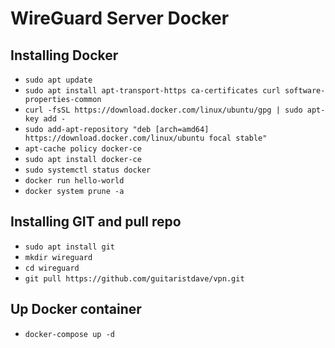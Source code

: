 # WireGuard Server Docker


## Installing Docker
- ```sudo apt update```
- ```sudo apt install apt-transport-https ca-certificates curl software-properties-common```
- ```curl -fsSL https://download.docker.com/linux/ubuntu/gpg | sudo apt-key add -```
- ```sudo add-apt-repository "deb [arch=amd64] https://download.docker.com/linux/ubuntu focal stable"```
- ```apt-cache policy docker-ce```
- ```sudo apt install docker-ce```
- ```sudo systemctl status docker```
- ```docker run hello-world```
- ```docker system prune -a```

## Installing GIT and pull repo
- ```sudo apt install git```
- ```mkdir wireguard```
- ```cd wireguard```
- ```git pull https://github.com/guitaristdave/vpn.git```

## Up Docker container
- ```docker-compose up -d```
